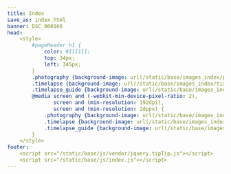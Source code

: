```yaml
---
title: Index
save_as: index.html
banner: DSC_000166
head: 
    <style>
        #pageHeader h1 {
            color: #111111;
            top: 34px;
            left: 345px;
        }
        .photography {background-image: url(/static/base/images_index/photography.jpg);}
        .timelapse {background-image: url(/static/base/images_index/timelapse.jpg);}
        .timelapse_guide {background-image: url(/static/base/images_index/timelapse_guide.jpg);}
        @media screen and (-webkit-min-device-pixel-ratio: 2),
               screen and (min-resolution: 192dpi),
               screen and (min-resolution: 2dppx) {
            .photography {background-image: url(/static/base/images_index/photography@2x.jpg);}
            .timelapse {background-image: url(/static/base/images_index/timelapse@2x.jpg);}
            .timelapse_guide {background-image: url(/static/base/images_index/timelapse_guide@2x.jpg);}
        }
    </style>
footer: 
    <script src="/static/base/js/vendor/jquery.tipTip.js"></script>
    <script src="/static/base/js/index.js"></script>
---
```


<a href="{filename}/photography.md" class="collage photography" data-tip="Photography"></a>
<a href="{filename}/timelapse.md" class="collage timelapse" data-tip="Time-Lapse Movies"></a>
<a href="{filename}/timelapse_guide.md" class="collage timelapse_guide" data-tip="Time-Lapse Guide"></a>
